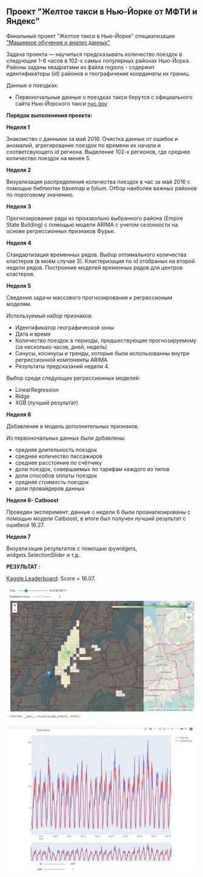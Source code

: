 ## Проект "Желтое такси в Нью-Йорке от МФТИ и Яндекс"
Финальный проект  "Желтое такси в Нью-Йорке" специализации  ["Машинное обучение и анализ данных"](https://www.coursera.org/specializations/machine-learning-data-analysis)


Задача проекта — научиться предсказывать количество поездок в следующие 1-6 часов в 102-х самых популярных районах Нью-Йорка. 
Районы заданы квадратами из файла regions - содержит идентификаторы (id) районов и географичекие координаты их границ.

Данные о поездках: 
* Первоночальные данные о поездках такси берутся с официального сайта Нью-Йорского такси [nyc.gov](https://www1.nyc.gov/site/tlc/about/tlc-trip-record-data.page)


**Порядок выполенения проекта:**

**Неделя 1**

Знакомство с данными за май 2016. Очистка данных от ошибок и аномалий, агрегирование поездок по времени их начала и соответсвующего id региона. Выделение 102-х регионов, где среднее количество поездок на менее 5.


**Неделя 2**

Визуализация распределения количества поездок в час за май 2016 с помощью библиотек basemap и folium. Отбор наиболее важных районов по пороговому значению.


**Неделя 3**

Прогнозирование ряда из произвольно выбранного района (Empire State Building) с помощью модели ARIMA с учетом сезонности на основе регрессионных признаков Фурье.


**Неделя 4**

Стандартизация временных рядов. Выбор оптимального количества кластеров (в моём случае 3). Кластеризация по id отобраных на второй недели рядов. Построение моделей временных рядов для центров кластеров.


**Неделя 5**

Сведения задачи массового прогнозирования к регрессионым моделям. 

Используемый набор признаков:
* Идентификатор географической зоны
* Дата и время
* Количество поездок в периоды, предшествующие прогнозируемому (за несколько часов, дней, недель)
* Синусы, косинусы и тренды, которые были использованны внутри регрессионной компоненты ARIMA 
* Результаты предсказаний недели 4.

Выбор среди следующих регрессионных моделей:
* LinearRegression
* Ridge
* XGB (лучший результат)

**Неделя 6**

Добавление в модель дополнительных признаков.

Из первоночальных данных были добавлены:
* средняя длительность поездок
* среднее количество пассажиров
* среднее расстояние по счётчику
* доли поездок, совершаемых по тарифам каждого из типов
* доли способов оплаты поездок
* средняя стоимость поездок
* доли провайдеров данных


**Неделя 6- Catboost**

Проведен эксперимент: данные с недели 6 были проанализированы с помощью модели Catboost, в итоге был получен лучший результат с ошибкой 16.27.

**Неделя 7**

Визуализация результатов с помощью ipywidgets, widgets.SelectionSlider и т.д..


**РЕЗУЛЬТАТ :**

[Kaggle Leaderboard](https://www.kaggle.com/c/yellowtaxi/leaderboard): Score = 16.07.

![](https://github.com/avaits/Yandex-NY-taxi/blob/main/c6w7-1.jpg)

![](https://github.com/avaits/Yandex-NY-taxi/blob/main/c6w7-2.jpg) 


